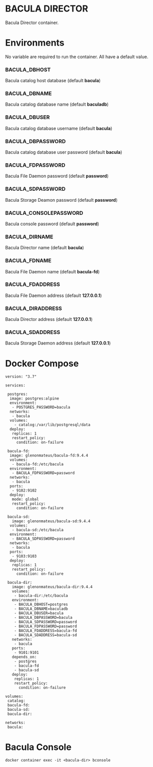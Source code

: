 # BACULA DIRECTOR

Bacula Director container.

# Environments

No variable are required to run the container. All have a default value.

### BACULA_DBHOST

Bacula catalog host database (default **bacula**)

### BACULA_DBNAME

Bacula catalog database name (default **baculadb**)

### BACULA_DBUSER

Bacula catalog database username (default **bacula**)

### BACULA_DBPASSWORD

Bacula catalog database user password (default **bacula**)

### BACULA_FDPASSWORD

Bacula File Daemon password (default **password**)

### BACULA_SDPASSWORD

Bacula Storage Deamon password (default **password**)

### BACULA_CONSOLEPASSWORD

Bacula console password (default **password**)

### BACULA_DIRNAME

Bacula Director name (default **bacula**)

### BACULA_FDNAME

Bacula File Daemon name (default **bacula-fd**)

### BACULA_FDADDRESS

Bacula File Daemon address (default **127.0.0.1**)

### BACULA_DIRADDRESS

Bacula Director address (default **127.0.0.1**)

### BACULA_SDADDRESS

Bacula Storage Daemon address (default **127.0.0.1**)

# Docker Compose

```
version: "3.7"

services:

 postgres:
  image: postgres:alpine
  environment:
   - POSTGRES_PASSWORD=bacula
  networks:
   - bacula
  volumes:
    - catalog:/var/lib/postgresql/data
  deploy:
   replicas: 1
   restart_policy:
     condition: on-failure

 bacula-fd:
  image: glenonmateus/bacula-fd:9.4.4
  volumes:
   - bacula-fd:/etc/bacula
  environment:
   - BACULA_FDPASSWORD=password
  networks:
   - bacula
  ports:
   - 9102:9102
  deploy:
   mode: global
   restart_policy:
     condition: on-failure

 bacula-sd:
   image: glenonmateus/bacula-sd:9.4.4
  volumes:
   - bacula-sd:/etc/bacula
  environment:
   - BACULA_SDPASSWORD=password
  networks:
   - bacula
  ports:
   - 9103:9103
  deploy:
   replicas: 1
   restart_policy:
     condition: on-failure

 bacula-dir:
   image: glenonmateus/bacula-dir:9.4.4
   volumes:
    - bacula-dir:/etc/bacula
   environment:
    - BACULA_DBHOST=postgres
    - BACULA_DBNAME=baculadb
    - BACULA_DBUSER=bacula
    - BACULA_DBPASSWORD=bacula
    - BACULA_SDPASSWORD=password
    - BACULA_FDPASSWORD=password
    - BACULA_FDADDRESS=bacula-fd
    - BACULA_SDADDRESS=bacula-sd
   networks:
    - bacula
   ports:
    - 9101:9101
   depends_on:
    - postgres
    - bacula-fd
    - bacula-sd
   deploy:
    replicas: 1
    restart_policy:
      condition: on-failure

volumes:
 catalog:
 bacula-fd:
 bacula-sd:
 bacula-dir:

networks:
 bacula:

```

# Bacula Console

`docker container exec -it <bacula-dir> bconsole`
